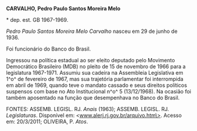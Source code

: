 **CARVALHO, Pedro Paulo Santos Moreira Melo**

\* dep. est. GB 1967-1969.

*Pedro Paulo Santos Moreira Melo Carvalho* nasceu em 29 de junho de
1936.

Foi funcionário do Banco do Brasil.

Ingressou na política estadual ao ser eleito deputado pelo Movimento
Democrático Brasileiro (MDB) no pleito de 15 de novembro de 1966 para a
legislatura 1967-1971. Assumiu sua cadeira na Assembleia Legislativa em
1^o^ de fevereiro de 1967, mas sua trajetória parlamentar foi
interrompida em abril de 1969, quando teve o mandato cassado e seus
direitos políticos suspensos com base no Ato Institucional n^o^ 5
(13/12/1968). Na ocasião foi também aposentado na função que
desempenhava no Banco do Brasil.

FONTES: ASSEMB. LEGISL. RJ. *Anais* (1963); ASSEMB. LEGISL. RJ.
*Legislaturas*. Disponível em: \<www.alerj.rj.gov.br/arquivo.htm\>.
Acesso em: 20/3/2011; OLIVEIRA, P. *Atos*.
